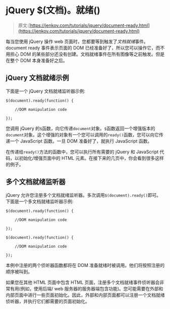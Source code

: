 # jQuery $(文档)。就绪()

> 原文:[https://jenkov.com/tutorials/jquery/document-ready.html](https://jenkov.com/tutorials/jquery/document-ready.html)

每当您使用 jQuery 操作 web 页面时，您都要等到触发了*文档就绪*事件。document ready 事件表示页面的 DOM 已经准备好了，所以您可以操作它，而不用担心 DOM 的某些部分还没有创建。文档就绪事件在所有图像等之前触发。但是在整个 DOM 本身准备好之后。

## jQuery 文档就绪示例

下面是一个 jQuery 文档就绪监听器示例:

```
$(document).ready(function() {

    //DOM manipulation code

});

```

您调用 jQuery 的`$`函数，向它传递`document`对象。`$`函数返回一个增强版本的`document`对象。这个增强的对象有一个您可以调用的`ready()`函数，您可以向它传递一个 JavaScript 函数。一旦 DOM 准备好了，就执行 JavaScript 函数。

在传递给`ready()`方法的函数中，您可以执行所有需要的 jQuery 和 JavaScript 代码，以初始化/增强页面中的 HTML 元素。在接下来的几页中，你会看到很多这样的例子。

## 多个文档就绪监听器

jQuery 允许您注册多个文档就绪监听器。多次调用`$(document).ready()`即可。下面是一个多文档就绪监听器示例:

```
$(document).ready(function() {

    //DOM manipulation code

});

$(document).ready(function() {

    //DOM manipulation code

});

```

本例中注册的两个侦听器函数都将在 DOM 准备就绪时被调用。他们将按照注册的顺序被叫到。

如果您在其他 HTML 页面中包含 HTML 页面，注册多个文档就绪事件侦听器会非常有用(例如，使用后端/ web 服务器的服务器端包含功能)。您可能需要在外部和内部页面中进行一些页面初始化。因此，外部和内部页面都可以注册一个文档就绪侦听器，并执行它们都需要的页面初始化。